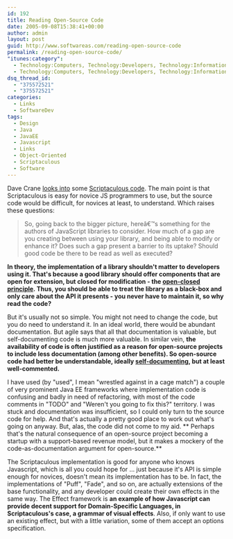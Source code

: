 ```yaml
---
id: 192
title: Reading Open-Source Code
date: 2005-09-08T15:38:41+00:00
author: admin
layout: post
guid: http://www.softwareas.com/reading-open-source-code
permalink: /reading-open-source-code/
"itunes:category":
  - Technology:Computers, Technology:Developers, Technology:Information
  - Technology:Computers, Technology:Developers, Technology:Information
dsq_thread_id:
  - "375572521"
  - "375572521"
categories:
  - Links
  - SoftwareDev
tags:
  - Design
  - Java
  - JavaEE
  - Javascript
  - Links
  - Object-Oriented
  - Scriptaculous
  - Software
---
```

Dave Crane [looks into](http://dave.sunwheeltech.com/wordpress/2005/09/07/the-coders-pyramid/) some [Scriptaculous code](http://script.aculo.us). The main point is that Scriptaculous is easy for novice JS programmers to use, but the source code would be difficult, for novices at least, to understand. Which raises these questions:

> So, going back to the bigger picture, hereâ€™s something for the authors of JavaScript libraries to consider. How much of a gap are you creating between using your library, and being able to modify or enhance it? Does such a gap present a barrier to its uptake? Should good code be there to be read as well as executed? 

**In theory, the implementation of a library shouldn't matter to developers using it. That's because a good library should offer components that are open for extension, but closed for modification - the [open-closed principle](http://davidhayden.com/blog/dave/archive/2005/06/04/1096.aspx). Thus, you should be able to treat the library as a black-box and only care about the API it presents - you never have to maintain it, so why read the code?**

But it's usually not so simple. You might not need to change the code, but you do need to understand it. In an ideal world, there would be abundant documentation. But agile says that all that documentation is valuable, but self-documenting code is much more valuable. In similar vein, **the availability of code is often justified as a reason for open-source projects to include less documentation (among other benefits). So open-source code had better be understandable, ideally <a href="http://mahemoff.com/paper/software/SelfDocumentingSPA2005/selfdocumentingSpa2005.html">self-documenting</a>, but at least well-commented.**

I have used (by "used", I mean "wrestled against in a cage match") a couple of very prominent Java EE frameworks where implementation code is confusing and badly in need of refactoring, with most of the code comments in "TODO" and "Weren't you going to fix this?" territory. I was stuck and documentation was insufficient, so I could only turn to the source code for help. And that's actually a pretty good place to work out what's going on anyway. But, alas, the code did not come to my aid. ** Perhaps that's the natural consequence of an open-source project becoming a startup with a support-based revenue model, but it makes a mockery of the code-as-documentation argument for open-source.**

The Scriptaculous implementation is good for anyone who knows Javascript, which is all you could hope for ... just because it's API is simple enough for novices, doesn't mean its implementation has to be. In fact, the implementations of "Puff", "Fade", and so on, are actually extensions of the base functionality, and any developer could create their own effects in the same way. The Effect framework is **an example of how Javascript can provide decent support for Domain-Specific Languages, in Scriptaculous's case, a grammar of visual effects**. Also, if only want to use an existing effect, but with a little variation, some of them accept an options specification.